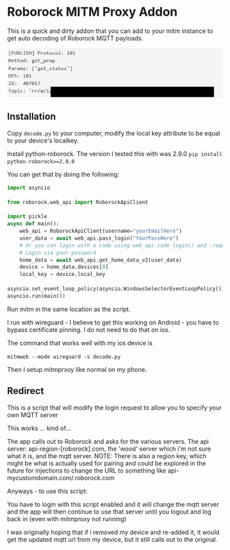 # Roborock MITM Proxy Addon

This is a quick and dirty addon that you can add to your mitm instance to get auto decoding of Roborock MQTT payloads.

![example_mitm.png](images/example_mitm.png)

## Installation
Copy `decode.py` to your computer, modify the local key attribute to be equal to your device's localkey.

Install python-roborock. The version I tested this with was 2.9.0
`pip install python-roborock>=2.9.0`

You can get that by doing the following:
```python
import asyncio

from roborock.web_api import RoborockApiClient

import pickle
async def main():
    web_api = RoborockApiClient(username="yourEmailHere")
    user_data = await web_api.pass_login("YourPassHere")
    # Or you can login with a code using web_api.code_login() and .request_code()
    # Login via your password
    home_data = await web_api.get_home_data_v2(user_data)
    device = home_data.devices[0]
    local_key = device.local_key

asyncio.set_event_loop_policy(asyncio.WindowsSelectorEventLoopPolicy())
asyncio.run(main())


```


Run mitm in the same location as the script.

I run with wireguard - I believe to get this working on Android - you have to bypass certificate pinning. 
I do not need to do that on ios. 

The command that works well with my ios device is

`mitmweb --mode wireguard -s decode.py`

Then I setup mitmprxoy like normal on my phone.

## Redirect

This is a script that will modify the login request to allow you to specify your own MQTT server

This works ... kind of...

The app calls out to Roborock and asks for the various servers. The api server: api-region-[roborock].com, the 'wood' 
server which i'm not sure what it is, and the mqtt server. NOTE: There is also a region key, which might be what is 
actually used for pairing and could be explored in the future for injections to change the URL to something like 
api-mycustomdomain.com/.roborock.com


Anyways - to use this script:

You have to login with this script enabled and it will change the mqtt server and the app will then continue to use that
server until you logout and log back in (even with mitmproxy not running)

I was originally hoping that if i removed my device and re-added it, it would get the updated mqtt url from my device, 
but it still calls out to the original.